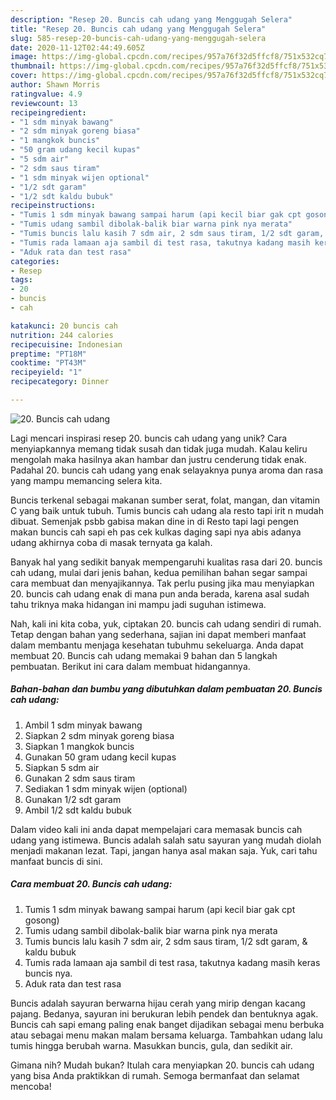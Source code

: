 ```yaml
---
description: "Resep 20. Buncis cah udang yang Menggugah Selera"
title: "Resep 20. Buncis cah udang yang Menggugah Selera"
slug: 585-resep-20-buncis-cah-udang-yang-menggugah-selera
date: 2020-11-12T02:44:49.605Z
image: https://img-global.cpcdn.com/recipes/957a76f32d5ffcf8/751x532cq70/20-buncis-cah-udang-foto-resep-utama.jpg
thumbnail: https://img-global.cpcdn.com/recipes/957a76f32d5ffcf8/751x532cq70/20-buncis-cah-udang-foto-resep-utama.jpg
cover: https://img-global.cpcdn.com/recipes/957a76f32d5ffcf8/751x532cq70/20-buncis-cah-udang-foto-resep-utama.jpg
author: Shawn Morris
ratingvalue: 4.9
reviewcount: 13
recipeingredient:
- "1 sdm minyak bawang"
- "2 sdm minyak goreng biasa"
- "1 mangkok buncis"
- "50 gram udang kecil kupas"
- "5 sdm air"
- "2 sdm saus tiram"
- "1 sdm minyak wijen optional"
- "1/2 sdt garam"
- "1/2 sdt kaldu bubuk"
recipeinstructions:
- "Tumis 1 sdm minyak bawang sampai harum (api kecil biar gak cpt gosong)"
- "Tumis udang sambil dibolak-balik biar warna pink nya merata"
- "Tumis buncis lalu kasih 7 sdm air, 2 sdm saus tiram, 1/2 sdt garam, &amp; kaldu bubuk"
- "Tumis rada lamaan aja sambil di test rasa, takutnya kadang masih keras buncis nya."
- "Aduk rata dan test rasa"
categories:
- Resep
tags:
- 20
- buncis
- cah

katakunci: 20 buncis cah 
nutrition: 244 calories
recipecuisine: Indonesian
preptime: "PT18M"
cooktime: "PT43M"
recipeyield: "1"
recipecategory: Dinner

---
```



![20. Buncis cah udang](https://img-global.cpcdn.com/recipes/957a76f32d5ffcf8/751x532cq70/20-buncis-cah-udang-foto-resep-utama.jpg)

Lagi mencari inspirasi resep 20. buncis cah udang yang unik? Cara menyiapkannya memang tidak susah dan tidak juga mudah. Kalau keliru mengolah maka hasilnya akan hambar dan justru cenderung tidak enak. Padahal 20. buncis cah udang yang enak selayaknya punya aroma dan rasa yang mampu memancing selera kita.

Buncis terkenal sebagai makanan sumber serat, folat, mangan, dan vitamin C yang baik untuk tubuh. Tumis buncis cah udang ala resto tapi irit n mudah dibuat. Semenjak psbb gabisa makan dine in di Resto tapi lagi pengen makan buncis cah sapi eh pas cek kulkas daging sapi nya abis adanya udang akhirnya coba di masak ternyata ga kalah.

Banyak hal yang sedikit banyak mempengaruhi kualitas rasa dari 20. buncis cah udang, mulai dari jenis bahan, kedua pemilihan bahan segar sampai cara membuat dan menyajikannya. Tak perlu pusing jika mau menyiapkan 20. buncis cah udang enak di mana pun anda berada, karena asal sudah tahu triknya maka hidangan ini mampu jadi suguhan istimewa.


Nah, kali ini kita coba, yuk, ciptakan 20. buncis cah udang sendiri di rumah. Tetap dengan bahan yang sederhana, sajian ini dapat memberi manfaat dalam membantu menjaga kesehatan tubuhmu sekeluarga. Anda dapat membuat 20. Buncis cah udang memakai 9 bahan dan 5 langkah pembuatan. Berikut ini cara dalam membuat hidangannya.

<!--inarticleads1-->

##### Bahan-bahan dan bumbu yang dibutuhkan dalam pembuatan 20. Buncis cah udang:

1. Ambil 1 sdm minyak bawang
1. Siapkan 2 sdm minyak goreng biasa
1. Siapkan 1 mangkok buncis
1. Gunakan 50 gram udang kecil kupas
1. Siapkan 5 sdm air
1. Gunakan 2 sdm saus tiram
1. Sediakan 1 sdm minyak wijen (optional)
1. Gunakan 1/2 sdt garam
1. Ambil 1/2 sdt kaldu bubuk


Dalam video kali ini anda dapat mempelajari cara memasak buncis cah udang yang istimewa. Buncis adalah salah satu sayuran yang mudah diolah menjadi makanan lezat. Tapi, jangan hanya asal makan saja. Yuk, cari tahu manfaat buncis di sini. 

<!--inarticleads2-->

##### Cara membuat 20. Buncis cah udang:

1. Tumis 1 sdm minyak bawang sampai harum (api kecil biar gak cpt gosong)
1. Tumis udang sambil dibolak-balik biar warna pink nya merata
1. Tumis buncis lalu kasih 7 sdm air, 2 sdm saus tiram, 1/2 sdt garam, &amp; kaldu bubuk
1. Tumis rada lamaan aja sambil di test rasa, takutnya kadang masih keras buncis nya.
1. Aduk rata dan test rasa


Buncis adalah sayuran berwarna hijau cerah yang mirip dengan kacang pajang. Bedanya, sayuran ini berukuran lebih pendek dan bentuknya agak. Buncis cah sapi emang paling enak banget dijadikan sebagai menu berbuka atau sebagai menu makan malam bersama keluarga. Tambahkan udang lalu tumis hingga berubah warna. Masukkan buncis, gula, dan sedikit air. 

Gimana nih? Mudah bukan? Itulah cara menyiapkan 20. buncis cah udang yang bisa Anda praktikkan di rumah. Semoga bermanfaat dan selamat mencoba!
